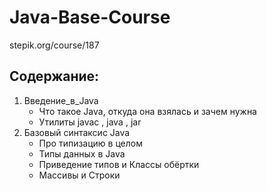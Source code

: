 # Java-Base-Course
stepik.org/course/187

## Содержание:
1. Введение_в_Java
    + Что такое Java, откуда она взялась и зачем нужна
    + Утилиты javac , java , jar
2. Базовый синтаксис Java
    + Про типизацию в целом
    + Типы данных в Java
    + Приведение типов и Классы обёртки
    + Массивы и Строки
